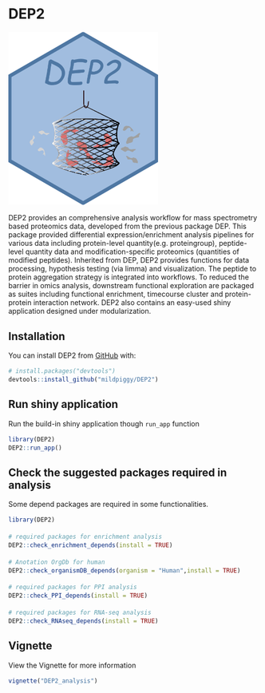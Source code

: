 
<!-- README.md is generated from README.Rmd. Please edit that file -->

# DEP2

<!-- badges: start -->
<!-- badges: end -->

<img src="inst/DEP2shiny230202/logo.png" alt="logo" width="300"/>

DEP2 provides an comprehensive analysis workflow for mass spectrometry
based proteomics data, developed from the previous package DEP. This
package provided differential expression/enrichment analysis pipelines
for various data including protein-level quantity(e.g. proteingroup),
peptide-level quantity data and modification-specific proteomics
(quantities of modified peptides). Inherited from DEP, DEP2 provides
functions for data processing, hypothesis testing (via limma) and
visualization. The peptide to protein aggregation strategy is integrated
into workflows. To reduced the barrier in omics analysis, downstream
functional exploration are packaged as suites including functional
enrichment, timecourse cluster and protein-protein interaction network.
DEP2 also contains an easy-used shiny application designed under
modularization.

## Installation

You can install DEP2 from [GitHub](https://github.com/) with:

``` r
# install.packages("devtools")
devtools::install_github("mildpiggy/DEP2")
```

## Run shiny application

Run the build-in shiny application though `run_app` function

``` r
library(DEP2)
DEP2::run_app()
```

## Check the suggested packages required in analysis

Some depend packages are required in some functionalities.

``` r
library(DEP2)

# required packages for enrichment analysis
DEP2::check_enrichment_depends(install = TRUE)

# Anotation OrgDb for human
DEP2::check_organismDB_depends(organism = "Human",install = TRUE)

# required packages for PPI analysis
DEP2::check_PPI_depends(install = TRUE)

# required packages for RNA-seq analysis
DEP2::check_RNAseq_depends(install = TRUE)
```

## Vignette

View the Vignette for more information

``` r
vignette("DEP2_analysis")
```
